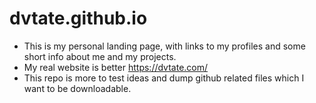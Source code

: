 # dvtate.github.io
- This is my personal landing page, with links to my profiles and some short info about me and my projects.
- My real website is better https://dvtate.com/
- This repo is more to test ideas and dump github related files which I want to be downloadable.
